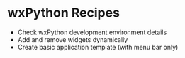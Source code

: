 # wxPython Recipes

* Check wxPython development environment details
* Add and remove widgets dynamically
* Create basic application template (with menu bar only)
